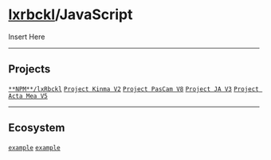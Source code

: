 # [lxrbckl](https://github.com/lxRbckl/lxRbckl/blob/main/README.md)/JavaScript
<p align="justify">
Insert Here
</p>

---

## Projects
[`**NPM**/lxRbckl`](https://github.com/lxRbckl/lxRbckl/tree/NPM)
[`Project Kinma V2`](https://github.com/lxRbckl/Project-Kinma/tree/V2)
[`Project PasCam V8`](https://github.com/lxRbckl/Project-PasCam/tree/V8)
[`Project JA V3`](https://github.com/lxRbckl/Project-JA/tree/V3)
[`Project Acta Mea V5`](https://github.com/lxRbckl/Project-Acta-Mea/tree/V5)

---

## Ecosystem
[`example`]() 
[`example`]()
